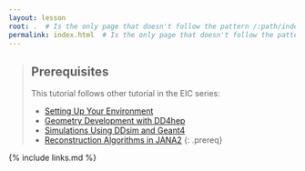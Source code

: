 ```yaml
---
layout: lesson
root: .  # Is the only page that doesn't follow the pattern /:path/index.html
permalink: index.html  # Is the only page that doesn't follow the pattern /:path/index.html
---
```

> ## Prerequisites
>
> This tutorial follows other tutorial in the EIC series:
> - [Setting Up Your Environment](https://eic.github.io/tutorial-setting-up-environment/)
> - [Geometry Development with DD4hep](https://eic.github.io/tutorial-geometry-development-using-dd4hep/)
> - [Simulations Using DDsim and Geant4](https://eic.github.io/tutorial-simulations-using-ddsim-and-geant4/)
> - [Reconstruction Algorithms in JANA2](https://eic.github.io/tutorial-jana2)
{: .prereq}

{% include links.md %}
